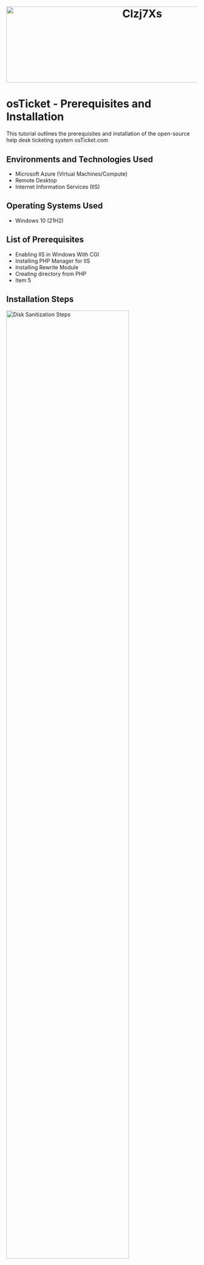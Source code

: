 <h1 align="center">
  <img <img width="700" height="200" alt="Clzj7Xs" src="https://github.com/user-attachments/assets/8eb04ea8-bff8-4e89-bd45-c6c00f996d53" />

</h1>

# osTicket - Prerequisites and Installation
This tutorial outlines the prerequisites and installation of the open-source help desk ticketing system osTicket.com


## Environments and Technologies Used
- Microsoft Azure (Virtual Machines/Compute)
- Remote Desktop
- Internet Information Services (IIS)

## Operating Systems Used
- Windows 10 (21H2)

## List of Prerequisites
- Enabling IIS in Windows With CGI
- Installing PHP Manager for IIS
- Installing Rewrite Module
- Creating directory from PHP
- Item 5

## Installation Steps

<p>
  <img src="https://i.imgur.com/DeJXE8P.png" height="80%" width="80%" alt="Disk Sanitization Steps"/>
</p>

<p>

</p>

<p>
  <img src="https://i.imgur.com/DeJXE8P.png" height="80%" width="80%" alt="Disk Sanitization Steps"/>
</p>

<p>

</p>

<p>
  <img src="https://i.imgur.com/DeJXE8P.png" height="80%" width="80%" alt="Disk Sanitization Steps"/>
</p>
